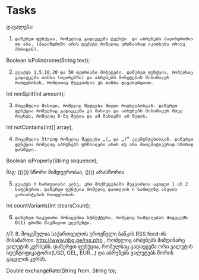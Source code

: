 # Tasks

დავალება:

 

1.     დაწერეთ ფუნქცია, რომელსაც გადაეცემა ტექსტი  და აბრუნებს პალინდრომია თუ არა. (პალინდრომი არის ტექსტი რომელიც ერთნაირად იკითხება ორივე მხრიდან). 

Boolean isPalindrome(String text);

 

2.     გვაქვს 1,5,10,20 და 50 თეთრიანი მონეტები. დაწერეთ ფუნქცია, რომელსაც გადაეცემა თანხა (თეთრებში) და აბრუნებს მონეტების მინიმალურ რაოდენობას, რომლითაც შეგვიძლია ეს თანხა დავახურდაოთ.

Int minSplit(Int amount);

3.     მოცემულია მასივი, რომელიც შედგება მთელი რიცხვებისგან. დაწერეთ ფუნქცია რომელსაც გადაეცემა ეს მასივი და აბრუნებს მინიმალურ მთელ რიცხვს, რომელიც 0-ზე მეტია და ამ მასივში არ შედის.

Int notContains(Int[] array);

4.     მოცემულია String რომელიც შედგება „(„ და „)“ ელემენტებისგან. დაწერეთ ფუნქცია რომელიც აბრუნებს ფრჩხილები არის თუ არა მათემატიკურად სწორად დასმული.

Boolean isProperly(String sequence);

მაგ: (()()) სწორი მიმდევრობაა,  ())() არასწორია

5.     გვაქვს n სართულიანი კიბე, ერთ მოქმედებაში შეგვიძლია ავიდეთ 1 ან 2 საფეხურით. დაწერეთ ფუნქცია რომელიც დაითვლის n სართულზე ასვლის ვარიანტების რაოდენობას.

Int countVariants(Int stearsCount);

6.     დაწერეთ საკუთარი მონაცემთა სტრუქტურა, რომელიც საშუალებას მოგვცემს O(1) დროში წავშალოთ ელემენტი.
//7.
8.     მოცემულია საქართველოს ეროვნული ბანკის RSS feed-ის მისამართი: http://www.nbg.ge/rss.php , რომელიც არბუნებს მიმდინარე ვალუტის კურსებს. დაწერეთ ფუნქცია, რომელსაც გადაეცემა ორი ვალუტის იდენტიფიკატორი(USD, GEL, EUR…) და აბრუნებს ვალუტებს შორის გაცვლის კურსს.

Double exchangeRate(String from, String to);
